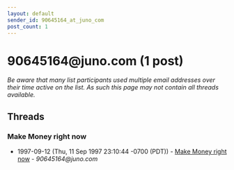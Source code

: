```yaml
---
layout: default
sender_id: 90645164_at_juno_com
post_count: 1
---
```


# 90645164<span>@</span>juno.com (1 post)

_Be aware that many list participants used multiple email addresses over their time active on the list. As such this page may not contain all threads available._

## Threads

### Make Money right now
+ 1997-09-12 (Thu, 11 Sep 1997 23:10:44 -0700 (PDT)) - [Make Money right now](/archive/1997/09/5650a0fec8fe599867396a302d0bd748213c3acd03650c54a9ff36cb600a257f) - _90645164@juno.com_

